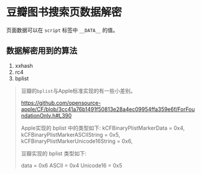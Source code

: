 # 豆瓣图书搜索页数据解密

页面数据可以在 `script` 标签中 `__DATA__` 的值。

## 数据解密用到的算法
1. xxhash
2. rc4
3. bplist

> 豆瓣的`bplist`与Apple标准实现的有一些小差别。
> 
> https://github.com/opensource-apple/CF/blob/3cc41a76b1491f50813e28a4ec09954ffa359e6f/ForFoundationOnly.h#L390
> 
> Apple实现的 bplist 中的类型如下:
> kCFBinaryPlistMarkerData = 0x4,
> kCFBinaryPlistMarkerASCIIString = 0x5,
> kCFBinaryPlistMarkerUnicode16String = 0x6,
>
> 豆瓣实现的 bplist 类型如下:
> 
> data = 0x6
> ASCII = 0x4
> Unicode16 = 0x5